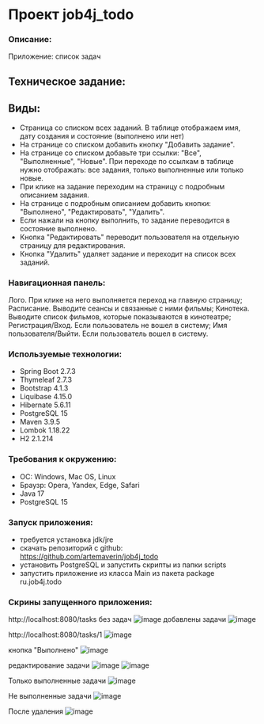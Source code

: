 # Проект job4j_todo

### Описание:

Приложение: список задач

## Техническое задание:

## Виды:
- Страница со списком всех заданий. В таблице отображаем имя, дату создания и состояние (выполнено или нет)
- На странице со списком добавить кнопку "Добавить задание".
- На странице со списком добавьте три ссылки: "Все", "Выполненные", "Новые". При переходе по ссылкам в таблице нужно отображать: все задания, только выполненные или только новые.
- При клике на задание переходим на страницу с подробным описанием задания.
- На странице с подробным описанием добавить кнопки: "Выполнено", "Редактировать", "Удалить".
- Если нажали на кнопку выполнить, то задание переводится в состояние выполнено.
- Кнопка "Редактировать" переводит пользователя на отдельную страницу для редактирования.
- Кнопка "Удалить" удаляет задание и переходит на список всех заданий.

### Навигационная панель:

Лого. При клике на него выполняется переход на главную страницу;
Расписание. Выводите сеансы и связанные с ними фильмы;
Кинотека. Выводите список фильмов, которые показываются в кинотеатре;
Регистрация/Вход. Если пользователь не вошел в систему;
Имя пользователя/Выйти. Если пользователь вошел в систему.

### Используемые технологии:
- Spring Boot 2.7.3
- Thymeleaf 2.7.3
- Bootstrap 4.1.3
- Liquibase 4.15.0
- Hibernate 5.6.11
- PostgreSQL 15
- Maven 3.9.5
- Lombok 1.18.22
- H2 2.1.214

### Требования к окружению:
- ОС: Windows, Mac OS, Linux
- Браузр: Opera, Yandex, Edge, Safari
- Java 17
- PostgreSQL 15

### Запуск приложения:

- требуется установка jdk/jre
- скачать репозиторий с github: https://github.com/artemaverin/job4j_todo
- установить PostgreSQL и запустить скрипты из папки scripts
- запустить приложение из класса Main из пакета package ru.job4j.todo

### Скрины запущенного приложения:

http://localhost:8080/tasks
без задач
![image](https://github.com/artemaverin/job4j_cars/assets/97846877/a841d239-a8ea-4ed5-aee6-eba285e12fb2)
добавлены задачи
![image](https://github.com/artemaverin/job4j_cars/assets/97846877/30a8044a-0cbc-4d96-8fcd-475cf0b1dc94)

http://localhost:8080/tasks/1
![image](https://github.com/artemaverin/job4j_cars/assets/97846877/a211a557-30e6-485e-befb-fd219139f5ae)

кнопка "Выполнено"
![image](https://github.com/artemaverin/job4j_cars/assets/97846877/feb0b9cf-564f-43f6-b3a5-62f692b2249d)

редактирование задачи
![image](https://github.com/artemaverin/job4j_cars/assets/97846877/22042643-802d-48cd-bdb4-d6d5f5bc481e)
![image](https://github.com/artemaverin/job4j_cars/assets/97846877/f801a0b2-be40-44be-a41a-192e172ffd32)

Только выполненные задачи
![image](https://github.com/artemaverin/job4j_cars/assets/97846877/d35786d5-e9eb-44a4-9efa-298054001bea)

Не выполненные задачи
![image](https://github.com/artemaverin/job4j_cars/assets/97846877/d50dfc37-7d60-4587-a5fa-e7e1f806ffb0)

После удаления
![image](https://github.com/artemaverin/job4j_cars/assets/97846877/4aa336b7-0a7f-4248-964c-91c03ef0258b)
